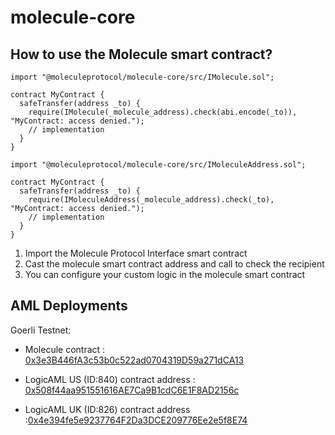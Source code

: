 # molecule-core

## How to use the Molecule smart contract?

```
import "@moleculeprotocol/molecule-core/src/IMolecule.sol";

contract MyContract {
  safeTransfer(address _to) {
    require(IMolecule(_molecule_address).check(abi.encode(_to)), "MyContract: access denied.");
    // implementation
  }
}
```

```
import "@moleculeprotocol/molecule-core/src/IMoleculeAddress.sol";

contract MyContract {
  safeTransfer(address _to) {
    require(IMoleculeAddress(_molecule_address).check(_to), "MyContract: access denied.");
    // implementation
  }
}
```

1. Import the Molecule Protocol Interface smart contract
2. Cast the molecule smart contract address and call to check the recipient
3. You can configure your custom logic in the molecule smart contract


## AML Deployments

Goerli Testnet:

- Molecule contract : [0x3e3B446fA3c53b0c522ad0704319D59a271dCA13](https://goerli.etherscan.io/address/0x3e3B446fA3c53b0c522ad0704319D59a271dCA13)

- LogicAML US (ID:840) contract address : [0x508f44aa951551616AE7Ca9B1cdC6E1F8AD2156c](https://goerli.etherscan.io/address/0x508f44aa951551616AE7Ca9B1cdC6E1F8AD2156c)

- LogicAML UK (ID:826) contract address :[0x4e394fe5e9237764F2Da3DCE209776Ee2e5f8E74](https://goerli.etherscan.io/address/0x4e394fe5e9237764F2Da3DCE209776Ee2e5f8E74)
